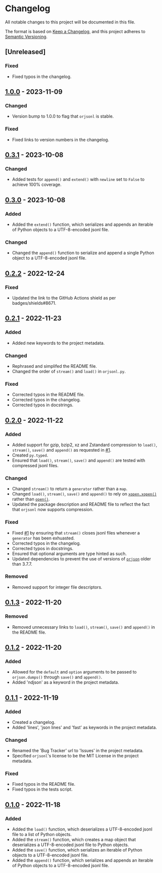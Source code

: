 # Changelog
All notable changes to this project will be documented in this file.

The format is based on [Keep a Changelog](https://keepachangelog.com/en/1.0.0/), and this project adheres to [Semantic Versioning](https://semver.org/spec/v2.0.0.html).

## [Unreleased]
### Fixed
- Fixed typos in the changelog.

## [1.0.0] - 2023-11-09
### Changed
- Version bump to 1.0.0 to flag that `orjsonl` is stable. 

### Fixed
- Fixed links to version numbers in the changelog.

## [0.3.1] - 2023-10-08
### Changed
- Added tests for `append()` and `extend()` with `newline` set to `False` to achieve 100% coverage.

## [0.3.0] - 2023-10-08
### Added
- Added the `extend()` function, which serializes and appends an iterable of Python objects to a UTF-8-encoded jsonl file.

### Changed
- Changed the `append()` function to serialize and append a single Python object to a UTF-8-encoded jsonl file.

## [0.2.2] - 2022-12-24
### Fixed
- Updated the link to the GitHub Actions shield as per badges/shields#8671.

## [0.2.1] - 2022-11-23
### Added
- Added new keywords to the project metadata.

### Changed
- Rephrased and simplifed the README file.
- Changed the order of `stream()` and `load()` in `orjsonl.py`.

### Fixed
- Corrected typos in the README file.
- Corrected typos in the changelog.
- Corrected typos in docstrings.

## [0.2.0] - 2022-11-22
### Added
- Added support for gzip, bzip2, xz and Zstandard compression to `load()`, `stream()`, `save()` and `append()` as requested in [#1](https://github.com/umarbutler/orjsonl/issues/1).
- Created `py.typed`.
- Ensured that `load()`, `stream()`, `save()` and `append()` are tested with compressed jsonl files.

### Changed
- Changed `stream()` to return a `generator` rather than a `map`.
- Changed `load()`, `stream()`, `save()` and `append()` to rely on [`xopen.xopen()`](https://github.com/pycompression/xopen/#xopen) rather than [`open()`](https://docs.python.org/3/library/functions.html#open).
- Updated the package description and README file to reflect the fact that `orjsonl` now supports compression.

### Fixed
- Fixed [#1](https://github.com/umarbutler/orjsonl/issues/1) by ensuring that `stream()` closes jsonl files whenever a `generator` has been exhuasted.
- Corrected typos in the changelog.
- Corrected typos in docstrings.
- Ensured that optional arguments are type hinted as such.
- Updated dependencies to prevent the use of versions of [`orjson`](https://github.com/ijl/orjson) older than 3.7.7.

### Removed
- Removed support for integer file descriptors.

## [0.1.3] - 2022-11-20
### Removed
- Removed unnecessary links to `load()`, `stream()`, `save()` and `append()` in the README file.

## [0.1.2] - 2022-11-20
### Added
- Allowed for the `default` and `option` arguments to be passed to `orjson.dumps()` through `save()` and `append()`.
- Added 'ndjson' as a keyword in the project metadata.

## [0.1.1] - 2022-11-19
### Added
- Created a changelog.
- Added 'lines', 'json lines' and 'fast' as keywords in the project metadata.

### Changed
- Renamed the 'Bug Tracker' url to 'Issues' in the project metadata.
- Specified `orjsonl`'s license to be the MIT License in the project metadata.

### Fixed
- Fixed typos in the README file.
- Fixed typos in the tests script.

## [0.1.0] - 2022-11-18
### Added
- Added the `load()` function, which deserializes a UTF-8-encoded jsonl file to a list of Python objects.
- Added the `stream()` function, which creates a map object that deserializes a UTF-8-encoded jsonl file to Python objects.
- Added the `save()` function, which serializes an iterable of Python objects to a UTF-8-encoded jsonl file.
- Added the `append()` function, which serializes and appends an iterable of Python objects to a UTF-8-encoded jsonl file.

[1.0.0]: https://github.com/umarbutler/orjsonl/compare/v0.3.1...v1.0.0
[0.3.1]: https://github.com/umarbutler/orjsonl/compare/v0.3.0...v0.3.1
[0.3.0]: https://github.com/umarbutler/orjsonl/compare/v0.2.2...v0.3.0
[0.2.2]: https://github.com/umarbutler/orjsonl/compare/v0.2.1...v0.2.2
[0.2.1]: https://github.com/umarbutler/orjsonl/compare/v0.2.0...v0.2.1
[0.2.0]: https://github.com/umarbutler/orjsonl/compare/v0.1.3...v0.2.0
[0.1.3]: https://github.com/umarbutler/orjsonl/compare/v0.1.2...v0.1.3
[0.1.2]: https://github.com/umarbutler/orjsonl/compare/v0.1.1...v0.1.2
[0.1.1]: https://github.com/umarbutler/orjsonl/compare/v0.1.0...v0.1.1
[0.1.0]: https://github.com/umarbutler/orjsonl/releases/tag/v0.1.0
